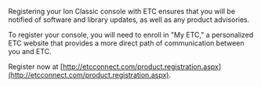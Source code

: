Registering your Ion Classic console with ETC ensures that you will be notified of software and library updates, as well as any product advisories.

To register your console, you will need to enroll in "My ETC," a personalized ETC website that provides a more direct path of communication between you and ETC.

Register now at [http://etcconnect.com/product.registration.aspx](http://etcconnect.com/product.registration.aspx).

